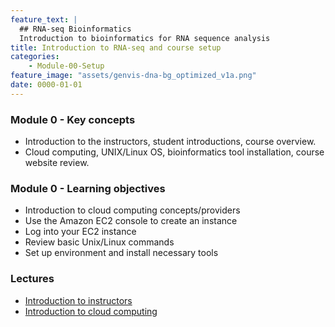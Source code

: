 ```yaml
---
feature_text: |
  ## RNA-seq Bioinformatics
  Introduction to bioinformatics for RNA sequence analysis
title: Introduction to RNA-seq and course setup
categories:
    - Module-00-Setup
feature_image: "assets/genvis-dna-bg_optimized_v1a.png"
date: 0000-01-01
---
```


### Module 0 - Key concepts

* Introduction to the instructors, student introductions, course overview.
* Cloud computing, UNIX/Linux OS, bioinformatics tool installation, course website review.

### Module 0 - Learning objectives

* Introduction to cloud computing concepts/providers
* Use the Amazon EC2 console to create an instance
* Log into your EC2 instance
* Review basic Unix/Linux commands
* Set up environment and install necessary tools

### Lectures

* [Introduction to instructors](https://github.com/griffithlab/rnabio.org/blob/master/assets/lectures/cshl/2024/full/RNASeq_Module0_Introductions.pdf)
* [Introduction to cloud computing](https://github.com/griffithlab/rnabio.org/blob/master/assets/lectures/cshl/2024/full/RNASeq_Module0_CloudComputing.pdf)
